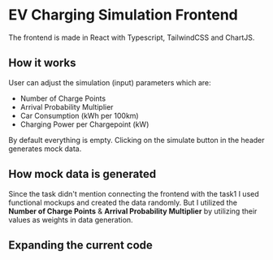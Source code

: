 # EV Charging Simulation Frontend

The frontend is made in React with Typescript, TailwindCSS and ChartJS.

## How it works

User can adjust the simulation (input) parameters which are:

- Number of Charge Points
- Arrival Probability Multiplier
- Car Consumption (kWh per 100km)
- Charging Power per Chargepoint (kW)

By default everything is empty. Clicking on the simulate button in the header generates mock data.

## How mock data is generated

Since the task didn't mention connecting the frontend with the task1 I used functional mockups and created the data randomly. But I utilized the **Number of Charge Points** & **Arrival Probability Multiplier** by utilizing their values as weights in data generation.

## Expanding the current code
